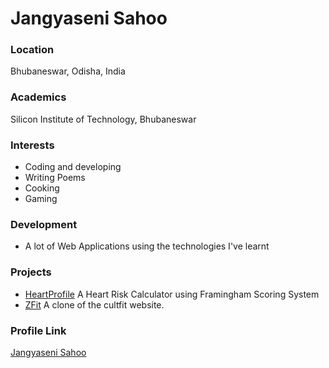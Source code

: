 # Jangyaseni Sahoo

### Location

Bhubaneswar, Odisha, India

### Academics

Silicon Institute of Technology, Bhubaneswar

### Interests

- Coding and developing
- Writing Poems
- Cooking
- Gaming

### Development

- A lot of Web Applications using the technologies I've learnt

### Projects

- [HeartProfile](https://github.com/Jangyaseni666/HeartProfile.git) A Heart Risk Calculator using Framingham Scoring System
- [ZFit](https://github.com/Jangyaseni666/ZFit.git) A clone of the cultfit website.

### Profile Link

[Jangyaseni Sahoo](https://github.com/Jangyaseni666)